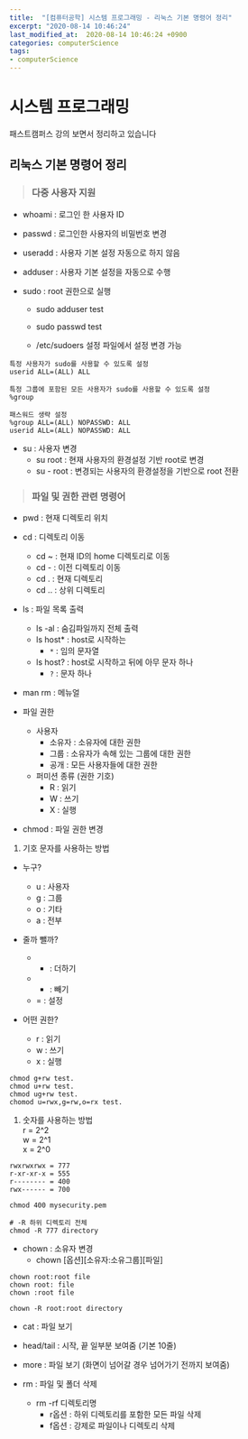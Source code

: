 ```yaml
---
title:  "[컴퓨터공학] 시스템 프로그래밍 - 리눅스 기본 명령어 정리"
excerpt: "2020-08-14 10:46:24"
last_modified_at:  2020-08-14 10:46:24 +0900
categories: computerScience
tags:
- computerScience
---
```


# 시스템 프로그래밍  

패스트캠퍼스 강의 보면서 정리하고 있습니다  


## 리눅스 기본 명령어 정리  

>### 다중 사용자 지원  

- whoami : 로그인 한 사용자 ID  
- passwd : 로그인한 사용자의 비밀번호 변경  
- useradd : 사용자 기본 설정 자동으로 하지 않음  
- adduser : 사용자 기본 설정을 자동으로 수행  


- sudo : root 권한으로 실행  
  - sudo adduser test  
  - sudo passwd test  


  - /etc/sudoers 설정 파일에서 설정 변경 가능  

```
특정 사용자가 sudo를 사용할 수 있도록 설정  
userid ALL=(ALL) ALL  

특정 그룹에 포함된 모든 사용자가 sudo를 사용할 수 있도록 설정  
%group  

패스워드 생략 설정  
%group ALL=(ALL) NOPASSWD: ALL  
userid ALL=(ALL) NOPASSWD: ALL  
```


- su : 사용자 변경  
  - su root : 현재 사용자의 환경설정 기반 root로 변경  
  - su - root : 변경되는 사용자의 환경설정을 기반으로 root 전환  


>### 파일 및 권한 관련 명령어  

- pwd : 현재 디렉토리 위치  
- cd : 디렉토리 이동  
  - cd ~ : 현재 ID의 home 디렉토리로 이동  
  - cd - : 이전 디렉토리 이동  
  - cd . : 현재 디렉토리  
  - cd .. : 상위 디렉토리  


- ls : 파일 목록 출력  
  - ls -al : 숨김파일까지 전체 출력  
  - ls host* : host로 시작하는  
    - `*` : 임의 문자열  
  - ls host? : host로 시작하고 뒤에 아무 문자 하나  
    - `?` : 문자 하나  


- man rm : 메뉴얼  


- 파일 권한  
  - 사용자  
    - 소유자 : 소유자에 대한 권한  
    - 그룹 : 소유자가 속해 있는 그룹에 대한 권한  
    - 공개 : 모든 사용자들에 대한 권한  
  - 퍼미션 종류 (권한 기호)  
    - R : 읽기  
    - W : 쓰기  
    - X : 실행  


- chmod : 파일 권한 변경  

1. 기호 문자를 사용하는 방법  
- 누구?  
  - u : 사용자  
  - g : 그룹  
  - o : 기타  
  - a : 전부  

- 줄까 뺄까?  
  - + : 더하기  
  - - : 빼기  
  - = : 설정  

- 어떤 권한?  
  - r : 읽기  
  - w : 쓰기  
  - x : 실행  
```
chmod g+rw test.
chmod u+rw test.
chmod ug+rw test.
chomod u=rwx,g=rw,o=rx test.
```
1. 숫자를 사용하는 방법  
r = 2^2  
w = 2^1  
x = 2^0  

```
rwxrwxrwx = 777
r-xr-xr-x = 555
r-------- = 400
rwx------ = 700
```
```
chmod 400 mysecurity.pem
```
```
# -R 하위 디렉토리 전체
chmod -R 777 directory
```


- chown : 소유자 변경  
  - chown [옵션][소유자:소유그룹][파일]  

```
chown root:root file
chown root: file
chown :root file

chown -R root:root directory
```


- cat : 파일 보기  
- head/tail : 시작, 끝 일부분 보여줌 (기본 10줄)  
- more : 파일 보기 (화면이 넘어갈 경우 넘어가기 전까지 보여줌)  


- rm : 파일 및 폴더 삭제  
  - rm -rf 디렉토리명  
    - r옵션 : 하위 디렉토리를 포함한 모든 파일 삭제  
    - f옵션 : 강제로 파일이나 디렉토리 삭제  
